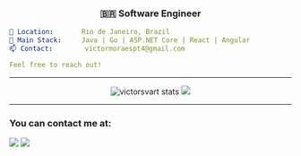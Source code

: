 <h3 align="center">🇧🇷 Software Engineer</h3>

```yaml
📍 Location:       Rio de Janeiro, Brazil
💼 Main Stack:     Java | Go | ASP.NET Core | React | Angular
📫 Contact:        victormoraespt4@gmail.com

Feel free to reach out!
```

---

<p align="center">
  <img src="https://github-readme-stats.vercel.app/api?username=victorsvart&show_icons=true&theme=github_dark" alt="victorsvart stats" />
  <img src="https://github-readme-stats.vercel.app/api/top-langs/?username=victorsvart&layout=compact&theme=github_dark&hide=html,tex,scss" />
</p>

---

### You can contact me at:

<p align="left">
  <a href="mailto:victormoraespt4@gmail.com"><img src="https://img.shields.io/badge/email-EA4335?style=for-the-badge&logo=gmail&logoColor=white" /></a>
  <a href="https://www.linkedin.com/in/victorsvart"><img src="https://img.shields.io/badge/linkedin-0077B5?style=for-the-badge&logo=linkedin&logoColor=white" /></a>
</p>
